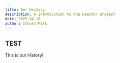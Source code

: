 ```yaml
---
title: Our History
description: A introduction to the Reactor project
date: 2025-04-18
author: IChoko-Milk
---
```


## TEST

This is our History!
